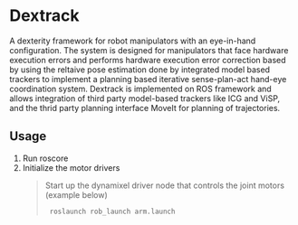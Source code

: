# Dextrack
A dexterity framework for robot manipulators with an eye-in-hand configuration. The system is designed for manipulators that face hardware execution errors and performs hardware execution error correction based by using the reltaive pose estimation done by integrated model based trackers to implement a planning based iterative sense-plan-act hand-eye coordination system. Dextrack is implemented on ROS framework and allows integration of third party model-based trackers like ICG and ViSP, and the thrid party planning interface MoveIt for planning of trajectories. 

## Usage
1. Run roscore
2. Initialize the motor drivers
    >Start up the dynamixel driver node that controls the joint motors (example below)
    >
    >      roslaunch rob_launch arm.launch
 
  

  
